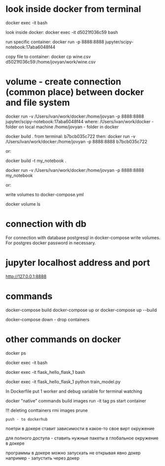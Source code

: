 # look inside docker from terminal

docker exec -it <CONTAINER NAME from docker ps> bash 

look inside docker:
docker exec -it d5021f036c59 bash 

run specific container:
docker run -p 8888:8888 jupyter/scipy-notebook:17aba6048f44

copy file to container:
docker cp wine.csv d5021f036c59:/home/jovyan/work/wine.csv


# volume - create connection (common place) between docker and file system

docker run -v /Users/ivan/work/docker:/home/jovyan -p 8888:8888 jupyter/scipy-notebook:17aba6048f44
where:
    /Users/ivan/work/docker - folder on local machine
    /home/jovyan - folder in docker


docker build .
from terminal: b7bcb035c722
then:
docker run -v /Users/ivan/work/docker:/home/jovyan -p 8888:8888 b7bcb035c722

or:

docker build -t my_notebook .

docker run -v /Users/ivan/work/docker:/home/jovyan -p 8888:8888 my_notebook


or:

write volumes to docker-compose.yml

docker volume ls

 

# connection with db
For connection with database postgresql in docker-compose write volumes.
For postgres docker password in necessary.


# jupyter localhost address and port

http://127.0.0.1:8888

# commands

docker-compose build 
docker-compose up
or 
docker-compose up --build   

docker-compose down - drop containers


# other commands on docker

docker ps

docker exec -it <mycontainername> bash  

docker exec -it   flask_hello_flask_1  bash

docker exec -it   flask_hello_flask_1  python train_model.py

In Dockerfile put 1 worker and debug variable for terminal watching

docker "native" commands
    build
    images
    run -it
    tag
    ps
    start
    container


!!! deleting conttainers
	rmi
	images prune


    push - to dockerhub







поетри в докере ставит зависимости в какое-то свое вирт окружение

для полного доступа - ставить нужные пакеты в глобальное окружение в докере

программы в докере можно запускать не открывая явно докер
например - запустить через докер
